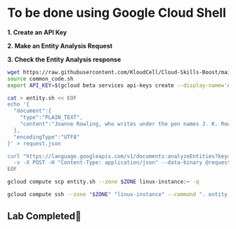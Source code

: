 # **To be done using Google Cloud Shell**

**1. Create an API Key**

**2. Make an Entity Analysis Request**

**3. Check the Entity Analysis response**

```bash
wget https://raw.githubusercontent.com/KloudCell/Cloud-Skills-Boost/main/resources/common_code.sh 2> /dev/null
source common_code.sh
export API_KEY=$(gcloud beta services api-keys create --display-name='API key 1' 2>&1 >/dev/null | grep -o 'keyString":"[^"]*' | cut -d'"' -f3)

cat > entity.sh << EOF
echo '{
  "document":{
    "type":"PLAIN_TEXT",
    "content":"Joanne Rowling, who writes under the pen names J. K. Rowling and Robert Galbraith, is a British novelist and screenwriter who wrote the Harry Potter fantasy series."
  },
  "encodingType":"UTF8"
}' > request.json

curl "https://language.googleapis.com/v1/documents:analyzeEntities?key=${API_KEY}" \
  -s -X POST -H "Content-Type: application/json" --data-binary @request.json > result.json 
EOF

gcloud compute scp entity.sh --zone $ZONE linux-instance:~ -q

gcloud compute ssh --zone "$ZONE" "linux-instance" --command ". entity.sh" -q
```

## Lab Completed🎉